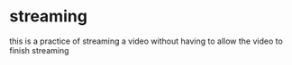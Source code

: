 # streaming
this is a practice of streaming a video without having to allow the video to finish streaming

